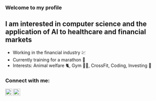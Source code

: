 ### Welcome to my profile

## I am interested in computer science and the application of AI to healthcare and financial markets

- Working in the financial industry :chart:
- Currently training for a marathon :running:
- Interests: Animal welfare :cat2:, Gym :weight_lifting_man:, CrossFit, Coding, Investing :money_with_wings:

### Connect with me:

[<img align="left" alt="Lucas749 | YouTube" width="22px" src="https://cdn.jsdelivr.net/npm/simple-icons@v3/icons/youtube.svg" />][youtube]
[<img align="left" alt="Lucas749 | LinkedIn" width="22px" src="https://cdn.jsdelivr.net/npm/simple-icons@v3/icons/linkedin.svg" />][linkedin]


[youtube]: https://www.youtube.com/channel/UCYM8mlFVQxFrdX0Rd7d0aEw
[linkedin]: https://www.linkedin.com/in/lucas-sch/

